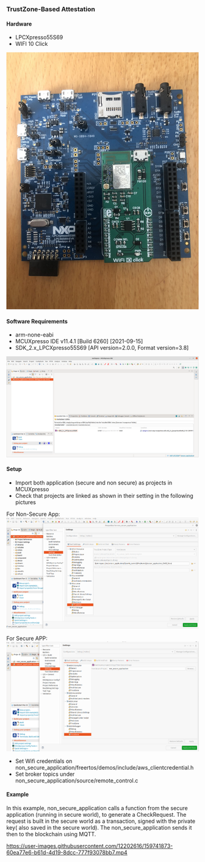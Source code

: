 ### TrustZone-Based Attestation

#### Hardware 

- LPCXpresso55S69 
- WIFI 10 Click 


![Hardware](pictures/hardware.JPG)

#### Software Requirements

- arm-none-eabi
- MCUXpresso IDE v11.4.1 [Build 6260] [2021-09-15]
- SDK_2.x_LPCXpresso55S69 [API version=2.0.0, Format version=3.8]

![Software](pictures/project.png)

#### Setup

- Import both application (secure and non secure) as projects in MCUXpresso
- Check that projects are linked as shown in their setting in the following pictures

For Non-Secure App:
![non-secure](pictures/non-secure.png)

For Secure APP:
![secure](pictures/secure.png)

- Set Wifi credentials on non_secure_application/freertos/demos/include/aws_clientcredential.h
- Set broker topics under non_secure_application/source/remote_control.c 

#### Example
In this example, non_secure_application calls a function from the secure application (running in secure world), to generate a CheckRequest.
The request is built in the secure world as a transaction, signed with the private key( also saved in the secure world). The non_secure_application sends it then to the blockchain using MQTT.

https://user-images.githubusercontent.com/12202616/159741873-60ea77e6-b61d-4d19-8dcc-777f93078bb7.mp4
